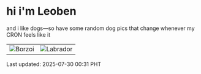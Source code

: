 # hi i'm Leoben

and i like dogs—so have some random dog pics that change whenever my CRON feels like it

|  |  |
|--------|----------|
| ![Borzoi](https://random-dog-vercel.vercel.app/api/random-borzoi?v=1753806682) | ![Labrador](https://random-dog-vercel.vercel.app/api/random-labrador?v=1753806682) |

Last updated: 2025-07-30 00:31 PHT
